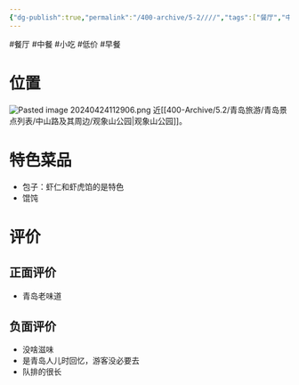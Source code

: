 ```yaml
---
{"dg-publish":true,"permalink":"/400-archive/5-2////","tags":["餐厅","中餐","小吃","低价","早餐"]}
---
```


#餐厅 #中餐 #小吃 #低价 #早餐 
# 位置
![Pasted image 20240424112906.png](/img/user/800-%E5%85%B6%E4%BB%96/801-%E5%9B%BE%E7%89%87/Pasted%20image%2020240424112906.png)
近[[400-Archive/5.2/青岛旅游/青岛景点列表/中山路及其周边/观象山公园\|观象山公园]]。

# 特色菜品
- 包子：虾仁和虾虎馅的是特色
- 馄饨
# 评价
## 正面评价
- 青岛老味道
## 负面评价
- 没啥滋味
- 是青岛人儿时回忆，游客没必要去
- 队排的很长